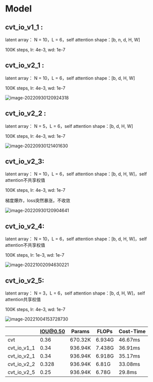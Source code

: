 # Model

## cvt_io_v1_1 :

latent array： N = 10，L = 6，self attention shape：[b, n, d, H, W]

100K steps, lr: 4e-3, wd: 1e-7

## cvt_io_v2_1 :

latent array： N = 10，L = 6，self attention shape：[b, d, H, W]

100K steps, lr: 4e-3, wd: 1e-7

![image-20220930120924318](C:\Users\HASEE\AppData\Roaming\Typora\typora-user-images\image-20220930120924318.png)

## cvt_io_v2_2 :

latent array： N = 5，L = 6，self attention shape：[b, d, H, W]

100K steps, lr: 4e-3, wd: 1e-7

![image-20220930121401630](C:\Users\HASEE\AppData\Roaming\Typora\typora-user-images\image-20220930121401630.png)

## cvt_io_v2_3:

latent array： N = 10，L = 6，self attention shape：[b, d, H, W]，self attention不共享权值

100K steps, lr: 4e-3, wd: 1e-7

梯度爆炸，loss突然暴涨，不收敛

![image-20220930120904641](C:\Users\HASEE\AppData\Roaming\Typora\typora-user-images\image-20220930120904641.png)

## cvt_io_v2_4:

latent array： N = 10，L = 6，self attention shape：[b, d, H, W]，self attention不共享权值

100K steps, lr: 1e-3, wd: 1e-7

![image-20221002094630221](C:\Users\HASEE\AppData\Roaming\Typora\typora-user-images\image-20221002094630221.png)

## cvt_io_v2_5:

latent array： N = 3，L = 6，self attention shape：[b, d, H, W]，self attention共享权值

100K steps, lr: 4e-3, wd: 1e-7

![image-20221004153728730](C:\Users\HASEE\AppData\Roaming\Typora\typora-user-images\image-20221004153728730.png)

|             | **IOU@0.50** | **Params** | **FLOPs** | **Cost-Time** |
| ----------- | ------------ | ---------- | --------- | ------------- |
| cvt         | 0.36         | 670.32K    | 6.934G    | 46.67ms       |
| cvt_io_v1_1 | 0.34         | 936.94K    | 7.438G    | 36.91ms       |
| cvt_io_v2_1 | 0.34         | 936.94K    | 6.918G    | 35.17ms       |
| cvt_io_v2_2 | 0.328        | 936.94K    | 6.81G     | 33.08ms       |
| cvt_io_v2_5 | 0.25         | 936.94K    | 6.78G     | 29.8ms        |